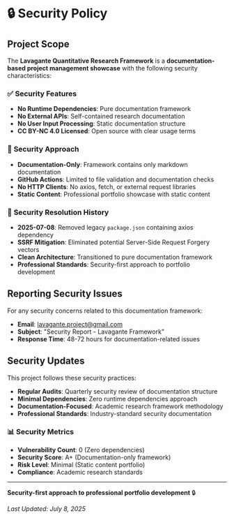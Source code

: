 # 🔒 Security Policy

## Project Scope

The **Lavagante Quantitative Research Framework** is a **documentation-based project management showcase** with the following security characteristics:

### ✅ **Security Features**
- **No Runtime Dependencies**: Pure documentation framework
- **No External APIs**: Self-contained research documentation  
- **No User Input Processing**: Static documentation structure
- **CC BY-NC 4.0 Licensed**: Open source with clear usage terms

### 🎯 **Security Approach**
- **Documentation-Only**: Framework contains only markdown documentation
- **GitHub Actions**: Limited to file validation and documentation checks
- **No HTTP Clients**: No axios, fetch, or external request libraries
- **Static Content**: Professional portfolio showcase with static content

### 🔧 **Security Resolution History**
- **2025-07-08**: Removed legacy `package.json` containing axios dependency
- **SSRF Mitigation**: Eliminated potential Server-Side Request Forgery vectors
- **Clean Architecture**: Transitioned to pure documentation framework
- **Professional Standards**: Security-first approach to portfolio development

## Reporting Security Issues

For any security concerns related to this documentation framework:
- **Email**: lavagante.project@gmail.com  
- **Subject**: "Security Report - Lavagante Framework"
- **Response Time**: 48-72 hours for documentation-related issues

## Security Updates

This project follows these security practices:
- **Regular Audits**: Quarterly security review of documentation structure
- **Minimal Dependencies**: Zero runtime dependencies approach
- **Documentation-Focused**: Academic research framework methodology
- **Professional Standards**: Industry-standard security documentation

### 📊 **Security Metrics**
- **Vulnerability Count**: 0 (Zero dependencies)
- **Security Score**: A+ (Documentation-only framework)
- **Risk Level**: Minimal (Static content portfolio)
- **Compliance**: Academic research standards

---

**Security-first approach to professional portfolio development** 🔒

*Last Updated: July 8, 2025*
